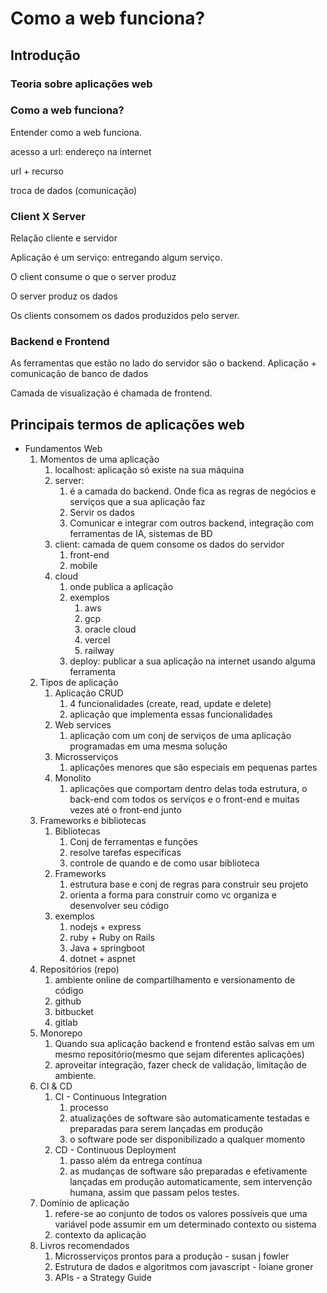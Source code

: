 # Como a web funciona?

## Introdução

### Teoria sobre aplicações web

### Como a web funciona?
Entender como a web funciona.

acesso a url: endereço na internet

url + recurso

troca de dados (comunicação)

### Client X Server
Relação cliente e servidor

Aplicação é um serviço: entregando algum serviço.

O client consume o que o server produz

O server produz os dados

Os clients consomem os dados produzidos pelo server.

### Backend e Frontend
As ferramentas que estão no lado do servidor são o backend. Aplicação  + comunicação de banco de dados

Camada de visualização é chamada de frontend.

## Principais termos de aplicações web
- Fundamentos Web
    1. Momentos de uma aplicação
        1. localhost: aplicação só existe na sua máquina
        2. server:
            1. é a camada do backend. Onde fica as regras de negócios e serviços que a sua aplicação faz
            2. Servir os dados
            3. Comunicar e integrar com outros backend, integração com ferramentas de IA, sistemas de BD
        3. client: camada de quem consome os dados do servidor
            1. front-end
            2. mobile
        4. cloud
            1. onde publica a aplicação
            2. exemplos
                1. aws
                2. gcp
                3. oracle cloud
                4. vercel
                5. railway
            3. deploy: publicar a sua aplicação na internet usando alguma ferramenta
    2. Tipos de aplicação
        1. Aplicação CRUD
            1. 4 funcionalidades (create, read, update e delete)
            2. aplicação que implementa essas funcionalidades
        2. Web services
            1. aplicação com um conj de serviços de uma aplicação programadas em uma mesma solução
        3. Microsserviços
            1. aplicações menores que são especiais em pequenas partes
        4. Monolito
            1. aplicações que comportam dentro delas toda estrutura, o back-end com todos os serviços e o front-end e muitas vezes até o front-end junto
    3. Frameworks e bibliotecas
        1. Bibliotecas
            1. Conj de ferramentas e funções
            2. resolve tarefas especificas
            3. controle de quando e de como usar biblioteca
        2. Frameworks
            1. estrutura base e conj de regras para construir seu projeto
            2. orienta a forma para construir como vc organiza e desenvolver seu código
        3. exemplos
            1. nodejs + express
            2. ruby + Ruby on Rails
            3. Java + springboot
            4. dotnet + aspnet
    4. Repositórios (repo)
        1. ambiente online de compartilhamento e versionamento de código
        2. github
        3. bitbucket
        4. gitlab
    5. Monorepo
        1. Quando sua aplicação backend e frontend estão salvas em um mesmo repositório(mesmo que sejam diferentes aplicações)
        2. aproveitar integração, fazer check de validação, limitação de ambiente.
    6. CI & CD
        1. CI - Continuous Integration
            1. processo
            2. atualizações de software são automaticamente testadas e preparadas para serem lançadas em produção
            3. o software pode ser disponibilizado a qualquer momento
        2. CD - Continuous Deployment
            1. passo além da entrega contínua
            2. as mudanças de software são preparadas e efetivamente lançadas em produção automaticamente, sem intervenção humana, assim que passam pelos testes.
    7. Domínio de aplicação
        1. refere-se ao conjunto de todos os valores possíveis que uma variável pode assumir em um determinado contexto ou sistema
        2. contexto da aplicação
    8. Livros recomendados
        1. Microsserviços prontos para a produção - susan j fowler
        2. Estrutura de dados e algoritmos com javascript - loiane groner
        3. APIs - a Strategy Guide